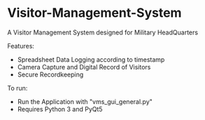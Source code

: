 # Visitor-Management-System
A Visitor Management System designed for Military HeadQuarters

Features:
- Spreadsheet Data Logging according to timestamp
- Camera Capture and Digital Record of Visitors
- Secure Recordkeeping 


To run:
- Run the Application with "vms_gui_general.py"
- Requires Python 3 and PyQt5
